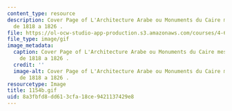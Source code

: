 ```yaml
---
content_type: resource
description: Cover Page of L'Architecture Arabe ou Monuments du Caire mesures et dessines
  de 1818 a 1826 .
file: https://ol-ocw-studio-app-production.s3.amazonaws.com/courses/4-615-the-architecture-of-cairo-spring-2002/8a3fbfd8dd613cfa18ce9421137429e8_1154b.gif
file_type: image/gif
image_metadata:
  caption: Cover Page of L'Architecture Arabe ou Monuments du Caire mesures et dessines
    de 1818 a 1826 .
  credit: ''
  image-alt: Cover Page of L'Architecture Arabe ou Monuments du Caire mesures et dessines
    de 1818 a 1826 .
resourcetype: Image
title: 1154b.gif
uid: 8a3fbfd8-dd61-3cfa-18ce-9421137429e8
---
```

